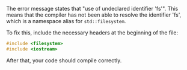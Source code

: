 The error message states that "use of undeclared identifier 'fs'". This means that the compiler has not been able to resolve the identifier 'fs', which is a namespace alias for `std::filesystem`.

To fix this, include the necessary headers at the beginning of the file:

```cpp
#include <filesystem>
#include <iostream>
```

After that, your code should compile correctly.
